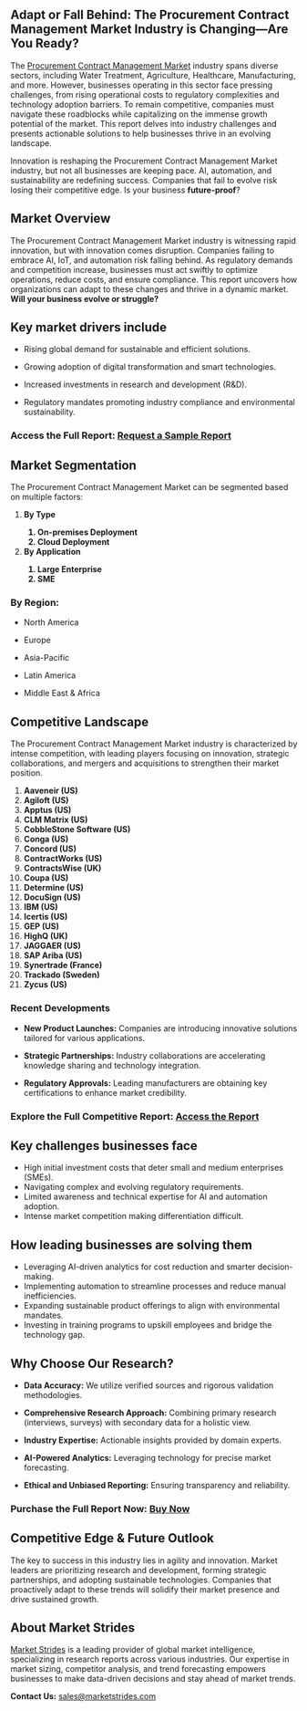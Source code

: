 <h2>Adapt or Fall Behind: The Procurement Contract Management Market Industry is Changing—Are You Ready?</h2>
<p>The <a style=""font-size: 11px;"" href=https://marketstrides.com/report/procurement-contract-management-market>Procurement Contract Management Market</a><span style=""font-size: 11px;""> industry spans diverse sectors, including Water Treatment, Agriculture, Healthcare, Manufacturing, and more. However, businesses operating in this sector face pressing challenges, from rising operational costs to regulatory complexities and technology adoption barriers. To remain competitive, companies must navigate these roadblocks while capitalizing on the immense growth potential of the market. This report delves into industry challenges and presents actionable solutions to help businesses thrive in an evolving landscape.</span></p>
<p>Innovation is reshaping the Procurement Contract Management Market industry, but not all businesses are keeping pace. AI, automation, and sustainability are redefining success. Companies that fail to evolve risk losing their competitive edge. Is your business <strong>future-proof</strong>?</p>
<h2>Market Overview</h2>
<p>The Procurement Contract Management Market industry is witnessing rapid innovation, but with innovation comes disruption. Companies failing to embrace AI, IoT, and automation risk falling behind. As regulatory demands and competition increase, businesses must act swiftly to optimize operations, reduce costs, and ensure compliance. This report uncovers how organizations can adapt to these changes and thrive in a dynamic market. <strong>Will your business evolve or struggle?</strong></p>
<h2>Key market drivers include</h2>
<ul>
<li>
<p>Rising global demand for sustainable and efficient solutions.</p>
</li>
<li>
<p>Growing adoption of digital transformation and smart technologies.</p>
</li>
<li>
<p>Increased investments in research and development (R&amp;D).</p>
</li>
<li>
<p>Regulatory mandates promoting industry compliance and environmental sustainability.</p>
</li>
</ul>
<h3><strong>Access the Full Report:</strong> <a href=https://marketstrides.com/request-sample/procurement-contract-management-market>Request a Sample Report</a></h3>
<h2>Market Segmentation</h2>
<p>The Procurement Contract Management Market can be segmented based on multiple factors:</p>
<p><strong><ol><li>By Type<ol><li>On-premises Deployment</li><li>Cloud Deployment</li></ol></li><li>By Application<ol><li>Large Enterprise</li><li>SME</li></ol></li></ol></strong></p>
<h3>By Region:</h3>
<ul>
<li>
<p>North America</p>
</li>
<li>
<p>Europe</p>
</li>
<li>
<p>Asia-Pacific</p>
</li>
<li>
<p>Latin America</p>
</li>
<li>
<p>Middle East &amp; Africa</p>
</li>
</ul>
<h2>Competitive Landscape</h2>
<p>The Procurement Contract Management Market industry is characterized by intense competition, with leading players focusing on innovation, strategic collaborations, and mergers and acquisitions to strengthen their market position.</p>
<p><strong><ol><li>Aaveneir (US)</li><li>Agiloft (US)</li><li>Apptus (US)</li><li>CLM Matrix (US)</li><li>CobbleStone Software (US)</li><li>Conga (US)</li><li>Concord (US)</li><li>ContractWorks (US)</li><li>ContractsWise (UK)</li><li>Coupa (US)</li><li>Determine (US)</li><li>DocuSign (US)</li><li>IBM (US)</li><li>Icertis (US)</li><li>GEP (US)</li><li>HighQ (UK)</li><li>JAGGAER (US)</li><li>SAP Ariba (US)</li><li>Synertrade (France)</li><li>Trackado (Sweden)</li><li>Zycus (US)</li></ol></strong></p>
<h3>Recent Developments</h3>
<ul>
<li>
<p><strong>New Product Launches:</strong> Companies are introducing innovative solutions tailored for various applications.</p>
</li>
<li>
<p><strong>Strategic Partnerships:</strong> Industry collaborations are accelerating knowledge sharing and technology integration.</p>
</li>
<li>
<p><strong>Regulatory Approvals:</strong> Leading manufacturers are obtaining key certifications to enhance market credibility.</p>
</li>
</ul>
<h3><strong>Explore the Full Competitive Report</strong>: <a href=https://marketstrides.com/report/procurement-contract-management-market>Access the Report</a></h3>
<h2>Key challenges businesses face</h2>
<ul>
<li>High initial investment costs that deter small and medium enterprises (SMEs).</li>
<li>Navigating complex and evolving regulatory requirements.</li>
<li>Limited awareness and technical expertise for AI and automation adoption.</li>
<li>Intense market competition making differentiation difficult.</li>
</ul>
<h2>How leading businesses are solving them</h2>
<ul>
<li>Leveraging AI-driven analytics for cost reduction and smarter decision-making.</li>
<li>Implementing automation to streamline processes and reduce manual inefficiencies.</li>
<li>Expanding sustainable product offerings to align with environmental mandates.</li>
<li>Investing in training programs to upskill employees and bridge the technology gap.</li>
</ul>
<h2>Why Choose Our Research?</h2>
<ul>
<li>
<p><strong>Data Accuracy:</strong> We utilize verified sources and rigorous validation methodologies.</p>
</li>
<li>
<p><strong>Comprehensive Research Approach:</strong> Combining primary research (interviews, surveys) with secondary data for a holistic view.</p>
</li>
<li>
<p><strong>Industry Expertise:</strong> Actionable insights provided by domain experts.</p>
</li>
<li>
<p><strong>AI-Powered Analytics:</strong> Leveraging technology for precise market forecasting.</p>
</li>
<li>
<p><strong>Ethical and Unbiased Reporting:</strong> Ensuring transparency and reliability.</p>
</li>
</ul>
<h3><strong>Purchase the Full Report Now:</strong> <a href=https://marketstrides.com/buyNow/procurement-contract-management-market?price=single_price>Buy Now</a></h3>
<h2>Competitive Edge &amp; Future Outlook</h2>
<p>The key to success in this industry lies in agility and innovation. Market leaders are prioritizing research and development, forming strategic partnerships, and adopting sustainable technologies. Companies that proactively adapt to these trends will solidify their market presence and drive sustained growth.</p>
<h2>About Market Strides</h2>
<p><a href=https://marketstrides.com/>Market Strides</a> is a leading provider of global market intelligence, specializing in research reports across various industries. Our expertise in market sizing, competitor analysis, and trend forecasting empowers businesses to make data-driven decisions and stay ahead of market trends.</p>
<p><strong>Contact Us:</strong> <a href=mailto:sales@marketstrides.com>sales@marketstrides.com</a></p>
